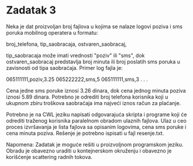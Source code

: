 # Zadatak 3
Neka je dat proizvoljan broj fajlova u kojima se nalaze logovi poziva i sms poruka mobilnog operatera u formatu:


broj_telefona, tip_saobracaja, ostvaren_saobracaj,


tip_saobracaja može imati vrednosti "poziv" ili "sms", dok ostvaren_saobracaj predstavlja broj minuta ili broj poslatih sms poruka u zavisnosti od tipa saobraćaja. Primer log fajla je:

065111111,poziv,3.25 
065222222,sms,5 
065111111,sms,3 
.
.
.

Cena jedne sms poruke iznosi 3.26 dinara, dok cena jednog minuta poziva iznosi 5.89 dinara. Potrebno je odrediti broj telefona korisnika koji u ukupnom zbiru troškova saobraćaja ima najveći iznos račun za plaćanje. 

Potrebno je na CWL jeziku napisati odgovarajuća skripta i programe koji će odrediti traženog korisnika paralelnom obradom ulaznih fajlova. Ulaz u ceo proces izvršavanja je lista fajlova sa opisanim logovima, cena sms poruke i cena minuta poziva. Rešenje je potrebno ispisati u fajl resenje.txt.

Napomena: Zadatak je moguće rešiti u proizvoljnom programskom jeziku. Obradu je obavezno uraditi u kontejnerskom okruženju i obavezno je korišćenje scattering radnih tokova.